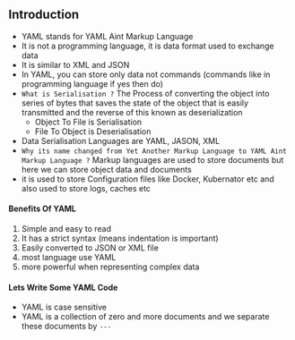 ## Introduction
- YAML stands for YAML Aint Markup Language
- It is not a programming language, it is data format used to exchange data
- It is similar to XML and JSON
- In YAML, you can store only data not commands (commands like in programming language if yes then do)
- `What is Serialisation ?` The Process of converting the object into series of bytes that saves the state of the object that is easily transmitted and the reverse of this known as deserialization
	- Object To File is Serialisation 
	- File To Object is Deserialisation
- Data Serialisation Languages are YAML, JASON, XML
- `Why its name changed from Yet Another Markup Language to YAML Aint Markup Language ?` Markup languages are used to store documents but here we can store object data and documents
- it is used to store Configuration files like Docker, Kubernator etc and also used to store logs, caches etc
#### Benefits Of YAML
1. Simple and easy to read
2. It has a strict syntax (means indentation is important)
3. Easily converted to JSON or XML file
4. most language use YAML
5. more powerful when representing complex data

#### Lets Write Some YAML Code
- YAML is case sensitive
- YAML is a collection of zero and more documents and we separate these documents by `---`
